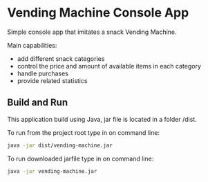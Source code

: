 # Vending Machine Console App
Simple console app that imitates a snack Vending Machine.

Main capabilities:

<ul><li>add different snack categories</li>
<li>control the price and amount of available items in each category</li>
<li>handle purchases </li> 
<li>provide related statistics</li>
</ul>

## Build and Run
This application build using Java, jar file is located in a folder /dist.

To run from the project root type in on command line:
```bash
java -jar dist/vending-machine.jar
```

To run downloaded jarfile type in on command line:
```bash
java -jar vending-machine.jar
```

